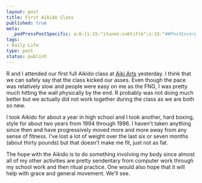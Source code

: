 ```yaml
--- 
layout: post
title: First Aikido Class
published: true
meta: 
  _podPressPostSpecific: a:6:{s:15:"itunes:subtitle";s:15:"##PostExcerpt##";s:14:"itunes:summary";s:15:"##PostExcerpt##";s:15:"itunes:keywords";s:17:"##WordPressCats##";s:13:"itunes:author";s:10:"##Global##";s:15:"itunes:explicit";s:2:"No";s:12:"itunes:block";s:2:"No";}
tags: 
- Daily Life
type: post
status: publish
---
```

R and I attended our first full Aikido class at <a href="http://www.aikiarts.com/">Aiki Arts</a> yesterday. I think that we can safely say that the class kicked our asses. Even though the pace was relatively slow and people were easy on me as the FNG, I was pretty much hitting the wall physically by the end. R probably was not doing much better but we actually did not work together during the class as we are both so new.

I took Aikido for about a year in high school and I took another, hard boxing, style for about two years from 1994 through 1996. I haven't taken anything since then and have progressively moved more and more away from any sense of fitness. I've lost a lot of weight over the last six or seven months (about thirty pounds) but that doesn't make me fit, just not as fat.

The hope with the Aikido is to do something involving my body since almost all of my other activities are pretty sendentary from computer work through my school work and then ritual practice. One would also hope that it will help with grace and general movement. We'll see.
